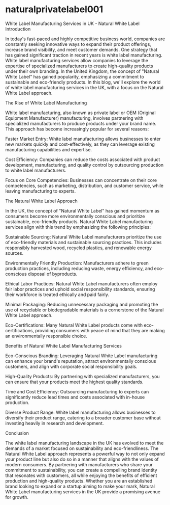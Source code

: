 # naturalprivatelabel001
White Label Manufacturing Services in UK - Natural White Label
Introduction

In today's fast-paced and highly competitive business world, companies are constantly seeking innovative ways to expand their product offerings, increase brand visibility, and meet customer demands. One strategy that has gained significant traction in recent years is white label manufacturing. White label manufacturing services allow companies to leverage the expertise of specialized manufacturers to create high-quality products under their own branding. In the United Kingdom, the concept of "Natural White Label" has gained popularity, emphasizing a commitment to sustainable and eco-friendly products. In this blog, we'll explore the world of white label manufacturing services in the UK, with a focus on the Natural White Label approach.

The Rise of White Label Manufacturing

White label manufacturing, also known as private label or OEM (Original Equipment Manufacturer) manufacturing, involves partnering with specialized manufacturers to produce products under your brand name. This approach has become increasingly popular for several reasons:

Faster Market Entry: White label manufacturing allows businesses to enter new markets quickly and cost-effectively, as they can leverage existing manufacturing capabilities and expertise.

Cost Efficiency: Companies can reduce the costs associated with product development, manufacturing, and quality control by outsourcing production to white label manufacturers.

Focus on Core Competencies: Businesses can concentrate on their core competencies, such as marketing, distribution, and customer service, while leaving manufacturing to experts.

The Natural White Label Approach

In the UK, the concept of "Natural White Label" has gained momentum as consumers become more environmentally conscious and prioritize sustainable, eco-friendly products. Natural White Label manufacturing services align with this trend by emphasizing the following principles:

Sustainable Sourcing: Natural White Label manufacturers prioritize the use of eco-friendly materials and sustainable sourcing practices. This includes responsibly harvested wood, recycled plastics, and renewable energy sources.

Environmentally Friendly Production: Manufacturers adhere to green production practices, including reducing waste, energy efficiency, and eco-conscious disposal of byproducts.

Ethical Labor Practices: Natural White Label manufacturers often employ fair labor practices and uphold social responsibility standards, ensuring their workforce is treated ethically and paid fairly.

Minimal Packaging: Reducing unnecessary packaging and promoting the use of recyclable or biodegradable materials is a cornerstone of the Natural White Label approach.

Eco-Certifications: Many Natural White Label products come with eco-certifications, providing consumers with peace of mind that they are making an environmentally responsible choice.

Benefits of Natural White Label Manufacturing Services

Eco-Conscious Branding: Leveraging Natural White Label manufacturing can enhance your brand's reputation, attract environmentally conscious customers, and align with corporate social responsibility goals.

High-Quality Products: By partnering with specialized manufacturers, you can ensure that your products meet the highest quality standards.

Time and Cost Efficiency: Outsourcing manufacturing to experts can significantly reduce lead times and costs associated with in-house production.

Diverse Product Range: White label manufacturing allows businesses to diversify their product range, catering to a broader customer base without investing heavily in research and development.

Conclusion

The white label manufacturing landscape in the UK has evolved to meet the demands of a market focused on sustainability and eco-friendliness. The Natural White Label approach represents a powerful way to not only expand your product line but also do so in a manner that aligns with the values of modern consumers. By partnering with manufacturers who share your commitment to sustainability, you can create a compelling brand identity that resonates with customers, all while enjoying the benefits of efficient production and high-quality products. Whether you are an established brand looking to expand or a startup aiming to make your mark, Natural White Label manufacturing services in the UK provide a promising avenue for growth.
